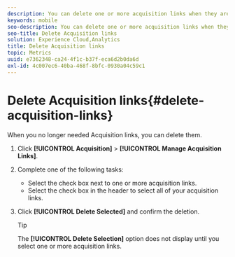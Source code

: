 ```yaml
---
description: You can delete one or more acquisition links when they are no longer needed.
keywords: mobile
seo-description: You can delete one or more acquisition links when they are no longer needed.
seo-title: Delete Acquisition links
solution: Experience Cloud,Analytics
title: Delete Acquisition links
topic: Metrics
uuid: e7362348-ca24-4f1c-b37f-eca6d2b0da6d
exl-id: 4c007ec6-40ba-468f-8bfc-0930a04c59c1
---
```

# Delete Acquisition links{#delete-acquisition-links}

When you no longer needed Acquisition links, you can delete them.

1. Click **[!UICONTROL Acquisition]** > **[!UICONTROL Manage Acquisition Links]**.
1. Complete one of the following tasks:

   * Select the check box next to one or more acquisition links. 
   * Select the check box in the header to select all of your acquisition links.

1. Click **[!UICONTROL Delete Selected]** and confirm the deletion.

   >[!TIP]
   >
   >The **[!UICONTROL Delete Selection]** option does not display until you select one or more acquisition links.
